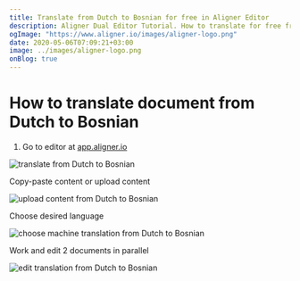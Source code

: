 ```yaml
---
title: Translate from Dutch to Bosnian for free in Aligner Editor
description: Aligner Dual Editor Tutorial. How to translate for free from Dutch to Bosnian. Aligner is multilingual document management platform. 
ogImage: "https://www.aligner.io/images/aligner-logo.png"
date: 2020-05-06T07:09:21+03:00
image: ../images/aligner-logo.png
onBlog: true
---
```


# How to translate document from Dutch to Bosnian

1. Go to editor at [app.aligner.io](https://app.aligner.io "Aligner App web page")

![translate from Dutch to Bosnian](../aligner-blank-editor.png "translate from Dutch to Bosnian")

Copy-paste content or upload content

![upload content from Dutch to Bosnian](../aligner-uploaded-document.png "upload content from Dutch to Bosnian")

Choose desired language

![choose machine translation from Dutch to Bosnian](../aligner-language-dropdown.png "choose machine translation from Dutch to Bosnian")

Work and edit 2 documents in parallel

![edit translation from Dutch to Bosnian](../aligner-double-sitded-editor.png "edit translation from Dutch to Bosnian")

